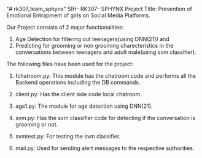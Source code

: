 "# rk307_team_sphynx" 
SIH- RK307- SPHYNX
Project Title: Prevention of Emotional Entrapment of girls on Social Media Platforms.

Our Project consists of 2 major functionalities:
1. Age Detection for filtering out teenagers(using DNN(21)) and
2. Predicting for grooming or non grooming charecteristics in the conversations between teenagers and adult male(using svm classifier).  

The following files have been used for the project:

1. fchatroom.py: This module has the chatroom code and performs all the Backend operations including the DB commands.

2. client.py: Has the client side code local chatroom.

3. age1.py: The module for age detection using DNN(21).

4. svm.py: Has the svm classifier code for detecting if the conversation is grooming or not.

5. svmtest.py: For testing the svm classifier.

6. mail.py: Used for sending alert messages to the respective authorities.
  
